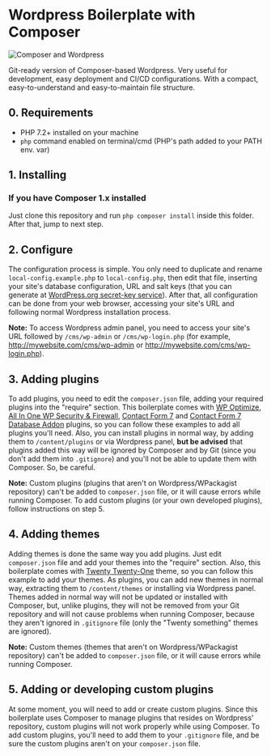 # Wordpress Boilerplate with Composer

![Composer and Wordpress](https://i.imgur.com/xpgqGlX.png)

Git-ready version of Composer-based Wordpress. Very useful for development, easy deployment and CI/CD configurations. With a compact, easy-to-understand and easy-to-maintain file structure.

## 0. Requirements

- PHP 7.2+ installed on your machine
- ```php``` command enabled on terminal/cmd (PHP's path added to your PATH env. var)

## 1. Installing

### If you have Composer 1.x installed

Just clone this repository and run ```php composer install``` inside this folder. After that, jump to next step.

## 2. Configure

The configuration process is simple. You only need to duplicate and rename ```local-config.example.php``` to ```local-config.php```, then edit that file, inserting your site's database configuration, URL and salt keys (that you can generate at [WordPress.org secret-key service](https://api.wordpress.org/secret-key/1.1/salt/)). After that, all configuration can be done from your web browser, accessing your site's URL and following normal Wordpress installation process.

**Note:** To access Wordpress admin panel, you need to access your site's URL followed by ```/cms/wp-admin``` or ```/cms/wp-login.php``` (for example, http://mywebsite.com/cms/wp-admin or http://mywebsite.com/cms/wp-login.php).

## 3. Adding plugins

To add plugins, you need to edit the ```composer.json``` file, adding your required plugins into the "require" section. This boilerplate comes with [WP Optimize](https://wordpress.org/plugins/wp-optimize/), [All In One WP Security & Firewall](https://wordpress.org/plugins/all-in-one-wp-security-and-firewall/), [Contact Form 7](https://wordpress.org/plugins/contact-form-7/) and [Contact Form 7 Database Addon](https://wordpress.org/plugins/contact-form-cfdb7/) plugins, so you can follow these examples to add all plugins you'll need. Also, you can install plugins in normal way, by adding them to ```/content/plugins``` or via Wordpress panel, **but be advised** that plugins added this way will be ignored by Composer and by Git (since you don't add them into ```.gitignore```) and you'll not be able to update them with Composer. So, be careful.

**Note:** Custom plugins (plugins that aren't on Wordpress/WPackagist repository) can't be added to ```composer.json``` file, or it will cause errors while running Composer. To add custom plugins (or your own developed plugins), follow instructions on step 5.

## 4. Adding themes

Adding themes is done the same way you add plugins. Just edit ```composer.json``` file and add your themes into the "require" section. Also, this boilerplate comes with [Twenty Twenty-One](https://wordpress.org/themes/twentytwentyone/) theme, so you can follow this example to add your themes. As plugins, you can add new themes in normal way, extracting them to ```/content/themes``` or installing via Wordpress panel. Themes added in normal way will not be updated or installed with Composer, but, unlike plugins, they will not be removed from your Git repository and will not cause problems when running Composer, because they aren't ignored in ```.gitignore``` file (only the "Twenty something" themes are ignored).

**Note:** Custom themes (themes that aren't on Wordpress/WPackagist repository) can't be added to ```composer.json``` file, or it will cause errors while running Composer.

## 5. Adding or developing custom plugins

At some moment, you will need to add or create custom plugins. Since this boilerplate uses Composer to manage plugins that resides on Wordpress' repository, custom plugins will not work properly while using Composer. To add custom plugins, you'll need to add them to your ```.gitignore``` file, and be sure the custom plugins aren't on your ```composer.json``` file.